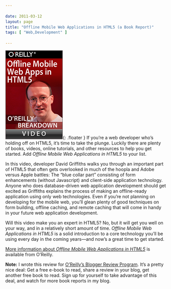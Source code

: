 ```yaml
---

date: 2011-03-12
layout: page
title: "Offline Mobile Web Applications in HTML5 (a Book Report)"
tags: [ "Web,Development" ]

---
```


![cover](/assets/images/content/offline-mobile-web.gif){: .floater }
If you’re a web developer who’s holding off on HTML5, it’s time to take
the plunge. Luckily there are plenty of books, videos, online tutorials,
and other resources to help you get started. Add *Offline Mobile Web
Applications in HTML5* to your list.

In this video, developer David Griffiths walks you through an important
part of HTML5 that often gets overlooked in much of the hoopla and Adobe
versus Apple battles: The “blue collar part” consisting of form
enhancements (without Javascript) and client-side application
technology. Anyone who does database-driven web application development
should get excited as Griffiths explains the process of making an
offline-ready application using only web technologies. Even if you’re
not planning on developing for the mobile web, you’ll glean plenty of
good techniques on form building, offline caching, and remote caching
that will come in handy in your future web application development.

Will this video make you an expert in HTML5? No, but it will get you
well on your way, and in a relatively short amount of time. *Offline
Mobile Web Applications in HTML5* is a solid introduction to a core
technology you’ll be using every day in the coming years&mdash;and now’s
a great time to get started.

[More information about *Offline Mobile Web Applications in
HTML5*](http://oreilly.com/catalog/0636920016571/) is available from
O’Reilly.

**Note:** I wrote this review for [O’Reilly’s Blogger Review
Program](http://oreilly.com/bloggers/). It’s a pretty nice deal: Get a
free e-book to read, share a review in your blog, get another free book
to read. Sign up for yourself to take advantage of this deal, and watch
for more book reports in my blog.
